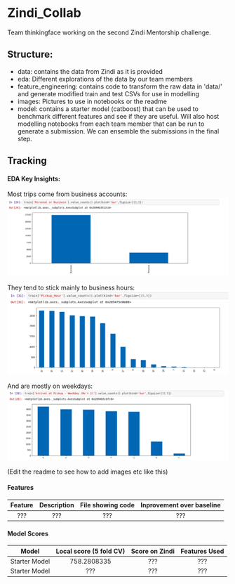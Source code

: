# Zindi_Collab
Team thinkingface working on the second Zindi Mentorship challenge.

## Structure:

- data: contains the data from Zindi as it is provided
- eda: Different explorations of the data by our team members
- feature_engineering: contains code to transform the raw data in 'data/' and generate modified train and test CSVs for use in modelling
- images: Pictures to use in notebooks or the readme
- model: contains a starter model (catboost) that can be used to benchmark different features and see if they are useful. Will also host modelling notebooks from each team member that can be run to generate a submission. We can ensemble the submissions in the final step.

## Tracking

#### EDA Key Insights:

Most trips come from business accounts:
![Business Type](/images/eda2.png)

They tend to stick mainly to business hours:
![Trips by hour](/images/eda1.png)

And are mostly on weekdays:
![Trips by day](/images/eda3.png)

(Edit the readme to see how to add images etc like this)

#### Features

| Feature | Description | File showing code | Inprovement over baseline |
| :---:   | :----: | :-: | :-: |
|??? | ??? | ??? | ???|


#### Model Scores

|  Model | Local score (5 fold CV) | Score on Zindi| Features Used |
| :---:   | :----: | :--: | :----------------------------------: |
|Starter Model | 758.2808335 | ??? | ???| 1157.914 | ???| List of usefule features |
|Starter Model | ??? | ???| ??? | ??? | ???| List of usefule features |
